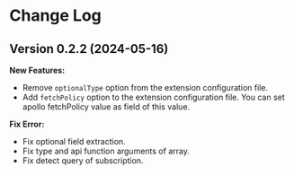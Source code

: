 # Change Log

## Version 0.2.2 (2024-05-16)

**New Features:**

* Remove `optionalType` option from the extension configuration file.
* Add `fetchPolicy` option to the extension configuration file. You can set apollo fetchPolicy value as field of this value.

**Fix Error:**

* Fix optional field extraction.
* Fix type and api function arguments of array.
* Fix detect query of subscription.
